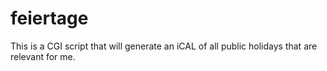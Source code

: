 # feiertage

This is a CGI script that will generate an iCAL of all public holidays that are relevant for me.
